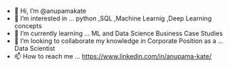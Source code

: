 - 👋 Hi, I’m @anupamakate
- 👀 I’m interested in ... python ,SQL ,Machine Learnig ,Deep Learning concepts
- 🌱 I’m currently learning ... ML and Data Science Business Case Studies 
- 💞️ I’m looking to collaborate my knowledge in Corporate Position as a ... Data Scientist
- 📫 How to reach me ... https://www.linkedin.com/in/anupama-kate/

<!---
anupamakate/anupamakate is a ✨ special ✨ repository because its `README.md` (this file) appears on your GitHub profile.
You can click the Preview link to take a look at your changes.
--->
